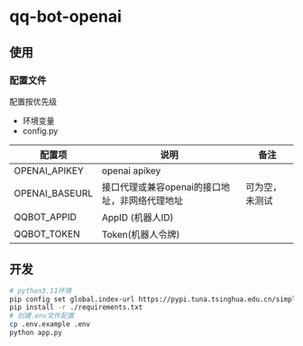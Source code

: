 # qq-bot-openai

## 使用

### 配置文件

配置按优先级

* 环境变量
* config.py

|配置项|说明|备注|
|---|---|---|
|OPENAI_APIKEY|openai apikey||
|OPENAI_BASEURL|接口代理或兼容openai的接口地址，非网络代理地址|可为空，未测试|
|QQBOT_APPID|AppID (机器人ID)||
|QQBOT_TOKEN|Token(机器人令牌)||

## 开发

```sh
# python3.11环境
pip config set global.index-url https://pypi.tuna.tsinghua.edu.cn/simple
pip install -r ./requirements.txt
# 创建.env文件配置
cp .env.example .env
python app.py
```
